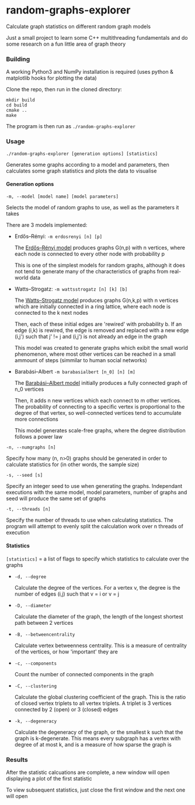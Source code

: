 # random-graphs-explorer

Calculate graph statistics on different random graph models

Just a small project to learn some C++ multithreading fundamentals and do some research on a fun little area of graph theory

### Building

A working Python3 and NumPy installation is required (uses python & matplotlib hooks for plotting the data)

Clone the repo, then run in the cloned directory:

```
mkdir build
cd build
cmake ..
make
```

The program is then run as `./random-graphs-explorer`

### Usage

`./random-graphs-explorer [generation options] [statistics]`

Generates some graphs according to a model and parameters, then calculates some graph statistics and plots the data to visualise

#### Generation options

`-m, --model [model name] [model parameters]`

Selects the model of random graphs to use, as well as the parameters it takes

There are 3 models implemented:

-   Erdős–Rényi:    `-m erdosrenyi [n] [p]`

    The [Erdős–Rényi model](https://en.wikipedia.org/wiki/Erd%C5%91s%E2%80%93R%C3%A9nyi_model) produces graphs G(n,p) with n vertices, where each node is connected to every other node with probability p

    This is one of the simplest models for random graphs, although it does not tend to generate many of the characteristics of graphs from real-world data

-   Watts–Strogatz: `-m wattsstrogatz [n] [k] [b]`

    The [Watts–Strogatz model](https://en.wikipedia.org/wiki/Watts%E2%80%93Strogatz_model) produces graphs G(n,k,p) with n vertices which are initially connected in a ring lattice, where each node is connected to the k next nodes

    Then, each of these initial edges are 'rewired' with probability b. If an edge (i,k) is rewired, the edge is removed and replaced with a new edge (i,j') such that j' != j and (i,j') is not already an edge in the graph

    This model was created to generate graphs which exibit the small world phenomenon, where most other vertices can be reached in a small ammount of steps (simmilar to human social networks)

-   Barabási–Albert `-m barabasialbert [n_0] [n] [m]`

    The [Barabási–Albert model](https://en.wikipedia.org/wiki/Barab%C3%A1si%E2%80%93Albert_model) initially produces a fully connected graph of n_0 vertices

    Then, it adds n new vertices which each connect to m other vertices. The probability of connecting to a specific vertex is proportional to the degree of that vertex, so well-connected vertices tend to accumulate more connections

    This model generates scale-free graphs, where the degree distribution follows a power law

`-n, --numgraphs [n]`

Specify how many (n, n>0) graphs should be generated in order to calculate statistics for (in other words, the sample size)

`-s, --seed [s]`

Specify an integer seed to use when generating the graphs. Independant executions with the same model, model parameters, number of graphs and seed will produce the same set of graphs

`-t, --threads [n]`

Specify the number of threads to use when calculating statistics. The program will attempt to evenly split the calculation work over n threads of execution

#### Statistics

`[statistics]` = a list of flags to specify which statistics to calculate over the graphs

-   `-d, --degree`

    Calculate the degree of the vertices. For a vertex v, the degree is the number of edges (i,j) such that v = i or v = j

-   `-D, --diameter`

    Calculate the diameter of the graph, the length of the longest shortest path between 2 vertices

-   `-B, --betweencentrality`

    Calculate vertex betweenness centrality. This is a measure of centrality of the vertices, or how 'important' they are

-   `-c, --components`

    Count the number of connected components in the graph

-   `-C, --clustering`

    Calculate the global clustering coefficient of the graph. This is the ratio of closed vertex triplets to all vertex triplets. A triplet is 3 vertices connected by 2 (open) or 3 (closed) edges

-   `-k, --degeneracy`

    Calculate the degeneracy of the graph, or the smallest k such that the graph is k-degenerate. This means every subgraph has a vertex with degree of at most k, and is a measure of how sparse the graph is

### Results

After the statistic calcuations are complete, a new window will open displaying a plot of the first statistic

To view subsequent statistics, just close the first window and the next one will open
